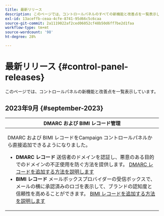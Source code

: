 ```yaml
---
title: 最新リリース
description: このページでは、コントロールパネルのすべての新機能と改善点を一覧表示しています。
exl-id: 13aceffb-ceaa-4cfe-8741-95d66c5c6caa
source-git-commit: 2a1119022af2ced06052cf48b50d6ff7be2d1faa
workflow-type: tm+mt
source-wordcount: '98'
ht-degree: 28%

---
```


# 最新リリース {#control-panel-releases}

このページでは、コントロールパネルの新機能と改善点を一覧表示しています。

## 2023年9月 {#september-2023}

<table>
<thead>
<tr>
<th><strong>DMARC および BIMI レコード管理</strong><br/></th>
</tr>
</thead>
<tbody>
<tr>
<td>
<p><p>DMARC および BIMI レコードをCampaign コントロールパネルから直接追加できるようになりました。

<ul><li><strong>DMARC レコード</strong> 送信者のドメインを認証し、悪意のある目的でのドメインの不正使用を防ぐ方法を提供します。 <a href="../subdomains-certificates/using/dmarc.md">DMARC レコードを追加する方法を説明します</a></li>
<li><strong>BIMI レコード</strong> メールボックスプロバイダーの受信ボックスで、メールの横に承認済みのロゴを表示して、ブランドの認知度と信頼性を高めることができます。 <a href="../subdomains-certificates/using/bimi.md">BIMI レコードを追加する方法を説明します</a></li></ul>
</td>
</tr>
</tbody>
</table>
